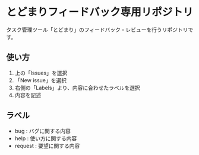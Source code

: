 # とどまりフィードバック専用リポジトリ
タスク管理ツール「とどまり」のフィードバック・レビューを行うリポジトリです。

## 使い方
1. 上の「Issues」を選択
2. 「New issue」を選択
3. 右側の「Labels」より、内容に合わせたラベルを選択
4. 内容を記述

## ラベル
- bug : バグに関する内容
- help : 使い方に関する内容
- request : 要望に関する内容
